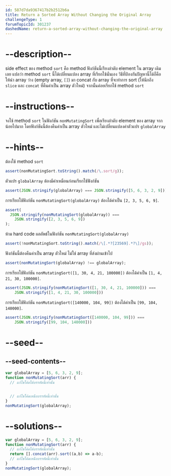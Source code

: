 ```yaml
---
id: 587d7da9367417b2b2512b6a
title: Return a Sorted Array Without Changing the Original Array
challengeType: 1
forumTopicId: 301237
dashedName: return-a-sorted-array-without-changing-the-original-array
---
```


# --description--
side effect ของ method `sort` คือ method ฟังก์ชันนี้เรียงลำดับ element ใน array เดิมเลย แปลว่า method `sort` นี้ได้เปลี่ยนแปลง array ที่เรียกใช้นั่นเอง 
วิธีที่ป้องกันปัญหานี้ได้ก็คือ ให้นำ array ว่าง (empty array, `[]`) มา concat กับ array ที่จะทำการ sort (ให้นึกถึง `slice` และ `concat` ที่คืนค่าเป็น array ตัวใหม่) จากนั้นค่อยเรียกใช้ method `sort`

# --instructions--

จงใช้ method `sort` ในฟังก์ชัน `nonMutatingSort` เพื่อเรียงลำดับ element ของ array จากน้อยไปมาก โดยฟังก์ชันนี้ต้องคืนค่าเป็น array ตัวใหม่ และไม่เปลี่ยนแปลงค่าตัวแปร `globalArray`

# --hints--

ต้องใช้ method `sort` 

```js
assert(nonMutatingSort.toString().match(/\.sort/g));
```

ตัวแปร `globalArray` ต้องมีค่าเหมือนก่อนเรียกใช้ฟังก์ชัน

```js
assert(JSON.stringify(globalArray) === JSON.stringify([5, 6, 3, 2, 9]));
```

การเรียกใช้ฟังก์ชัน `nonMutatingSort(globalArray)` ต้องได้ค่าเป็น `[2, 3, 5, 6, 9]`.

```js
assert(
  JSON.stringify(nonMutatingSort(globalArray)) ===
    JSON.stringify([2, 3, 5, 6, 9])
);
```

ห้าม hard code ผลลัพธ์ในฟังก์ชัน `nonMutatingSort(globalArray)`

```js
assert(!nonMutatingSort.toString().match(/\[.*?[23569].*?\]/gs));
```

ฟังก์ชันนี้ต้องคืนค่าเป็น array ตัวใหม่ ไม่ใช่ array ที่ส่งผ่านเข้าไป

```js
assert(nonMutatingSort(globalArray) !== globalArray);
```

การเรียกใช้ฟังก์ชัน `nonMutatingSort([1, 30, 4, 21, 100000])` ต้องได้ค่าเป็น `[1, 4, 21, 30, 100000]`.

```js
assert(JSON.stringify(nonMutatingSort([1, 30, 4, 21, 100000])) ===
    JSON.stringify([1, 4, 21, 30, 100000]))
```

การเรียกใช้ฟังก์ชัน `nonMutatingSort([140000, 104, 99])` ต้องได้ค่าเป็น `[99, 104, 140000]`.

```js
assert(JSON.stringify(nonMutatingSort([140000, 104, 99])) ===
    JSON.stringify([99, 104, 140000]))
```

# --seed--

## --seed-contents--

```js
var globalArray = [5, 6, 3, 2, 9];
function nonMutatingSort(arr) {
  // แก้ไขโค้ดใต้บรรทัดนี้เท่านั้น


  // แก้ไขโค้ดเหนือบรรทัดนี้เท่านั้น
}
nonMutatingSort(globalArray);
```

# --solutions--

```js
var globalArray = [5, 6, 3, 2, 9];
function nonMutatingSort(arr) {
  // แก้ไขโค้ดใต้บรรทัดนี้เท่านั้น
  return [].concat(arr).sort((a,b) => a-b);
  // แก้ไขโค้ดเหนือบรรทัดนี้เท่านั้น
}
nonMutatingSort(globalArray);
```
